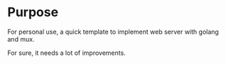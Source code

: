 # Purpose
For personal use, a quick template to implement web server with golang and mux.

For sure, it needs a lot of improvements.